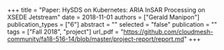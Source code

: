 +++
title = "Paper: HySDS on Kubernetes: ARIA InSAR Processing on XSEDE Jetstream"
date = 2018-11-01
authors = ["Gerald Manipon"]
publication_types = ["6"]
abstract = ""
selected = "false"
publication = ""
tags = ["Fall 2018", "project"]
url_pdf = "https://github.com/cloudmesh-community/fa18-516-14/blob/master/project-report/report.md"
+++

